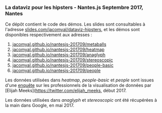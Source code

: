 ### La dataviz pour les hipsters - Nantes.js Septembre 2017, Nantes

Ce dépôt contient le code des démos. Les slides sont consultables à l'adresse [slides.com/jacomyal/dataviz-hipsters](https://slides.com/jacomyal/dataviz-hipsters), et les démos sont disponibles respectivement aux adresses :

  1. [jacomyal.github.io/nantesjs-201709/metaballs](http://jacomyal.github.io/nantesjs-201709/metaballs)
  2. [jacomyal.github.io/nantesjs-201709/heatmap](http://jacomyal.github.io/nantesjs-201709/heatmap)
  3. [jacomyal.github.io/nantesjs-201709/anaglyph](http://jacomyal.github.io/nantesjs-201709/anaglyph)
  3. [jacomyal.github.io/nantesjs-201709/stereoscopic](http://jacomyal.github.io/nantesjs-201709/stereoscopic)
  4. [jacomyal.github.io/nantesjs-201709/people-basic](http://jacomyal.github.io/nantesjs-201709/people-basic)
  4. [jacomyal.github.io/nantesjs-201709/people](http://jacomyal.github.io/nantesjs-201709/people)

Les données utilisées dans *heatmap*, *people-basic* et *people* sont issues d'une [enquête](https://medium.com/@Elijah_Meeks/2017-data-visualization-survey-results-40688830b9f2) sur les professionnels de la visualisation de données par [Elijah Meeks](https://twitter.com/elijah_meeks, début 2017.

Les données utilisées dans *anaglyph* et *stereoscopic* ont été récupérées à la main dans Google, en mai 2017.
